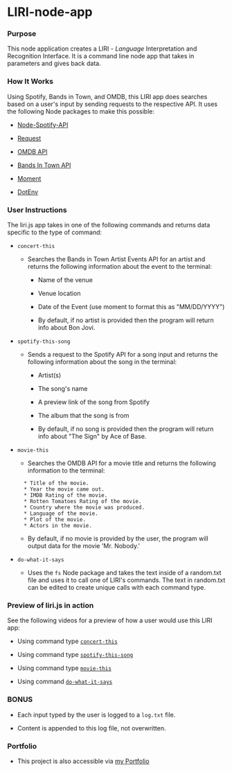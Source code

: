 # LIRI-node-app

### Purpose
This node application creates a LIRI - _Language_ Interpretation and Recognition Interface. It is a command line node app that takes in parameters and gives back data.

### How It Works
Using Spotify, Bands in Town, and OMDB, this LIRI app does searches based on a user's input by sending requests to the respective API. It uses the following Node packages to make this possible:

* [Node-Spotify-API](https://www.npmjs.com/package/node-spotify-api)

* [Request](https://www.npmjs.com/package/request)

* [OMDB API](http://www.omdbapi.com)

* [Bands In Town API](http://www.artists.bandsintown.com/bandsintown-api)

* [Moment](https://www.npmjs.com/package/moment)

* [DotEnv](https://www.npmjs.com/package/dotenv)

### User Instructions
The liri.js app takes in one of the following commands and returns data specific to the type of command:
* `concert-this`
    * Searches the Bands in Town Artist Events API for an artist and returns the following information about the event to the terminal:
        * Name of the venue

        * Venue location

        * Date of the Event (use moment to format this as "MM/DD/YYYY")

        * By default, if no artist is provided then the program will return info about Bon Jovi.

* `spotify-this-song`
    * Sends a request to the Spotify API for a song input and returns the following information about the song in the terminal:
        * Artist(s)

        * The song's name

        * A preview link of the song from Spotify

        * The album that the song is from

        * By default, if no song is provided then the program will return info about "The Sign" by Ace of Base.

* `movie-this`
    * Searches the OMDB API for a movie title and returns the following information to the terminal:
     ```
       * Title of the movie.
       * Year the movie came out.
       * IMDB Rating of the movie.
       * Rotten Tomatoes Rating of the movie.
       * Country where the movie was produced.
       * Language of the movie.
       * Plot of the movie.
       * Actors in the movie.
     ```
    * By default, if no movie is provided by the user, the program will output data for the movie 'Mr. Nobody.'


* `do-what-it-says`
    * Uses the `fs` Node package and takes the text inside of a random.txt file and uses it to call one of LIRI's commands. The text in random.txt can be edited to create unique calls with each command type.

### Preview of liri.js in action
See the following videos for a preview of how a user would use this LIRI app:
* Using command type [`concert-this`](https://drive.google.com/file/d/1gXQL0_gxHNYABwmfs55_n_7R98pxxDJB/view) 

* Using command type [`spotify-this-song`](https://drive.google.com/file/d/1GEU8EX8jn_dd4jVd6fMK35llXQ0Kh-yU/view)

* Using command type [`movie-this`](https://drive.google.com/file/d/1lkE7qwUUucKCBxb1OyBOuvMrVaKUknUQ/view)

* Using command [`do-what-it-says`](https://drive.google.com/file/d/1suEvMgMC9DirU9PaNEilYO6TCTPaXtUi/view)

### BONUS
* Each input typed by the user is logged to a `log.txt` file.

* Content is appended to this log file, not overwritten.

### Portfolio
* This project is also accessible via [my Portfolio](https://emadamczyk.github.io/EA-Portfolio/portfolio.html)